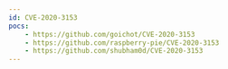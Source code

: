 ```yaml
---
id: CVE-2020-3153
pocs:
    - https://github.com/goichot/CVE-2020-3153
    - https://github.com/raspberry-pie/CVE-2020-3153
    - https://github.com/shubham0d/CVE-2020-3153
---
```

